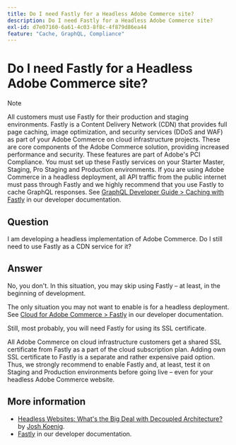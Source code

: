 ```yaml
---
title: Do I need Fastly for a Headless Adobe Commerce site?
description: Do I need Fastly for a Headless Adobe Commerce site?
exl-id: d7e07160-6a61-4c03-8f8c-4f879d86ea44
feature: "Cache, GraphQL, Compliance"
---
```

# Do I need Fastly for a Headless Adobe Commerce site?

>[!NOTE]
>
>All customers must use Fastly for their production and staging environments. Fastly is a Content Delivery Network (CDN) that provides full page caching, image optimization, and security services (DDoS and WAF) as part of your Adobe Commerce on cloud infrastructure projects. These are core components of the Adobe Commerce solution, providing increased performance and security. These features are part of Adobe's PCI Compliance. You must set up these Fastly services on your Starter Master, Staging, Pro Staging and Production environments. If you are using Adobe Commerce in a headless deployment, all API traffic from the public internet must pass through Fastly and we highly recommend that you use Fastly to cache GraphQL responses. See [GraphQL Developer Guide > Caching with Fastly](https://devdocs.magento.com/guides/v2.3/graphql/caching.html#caching-with-fastly) in our developer documentation.

## **Question**

I am developing a headless implementation of Adobe Commerce. Do I still need to use Fastly as a CDN service for it?

## **Answer**

No, you don't. In this situation, you may skip using Fastly &ndash; at least, in the beginning of development.

The only situation you may not want to enable is for a headless deployment.
See [Cloud for Adobe Commerce > Fastly](https://devdocs.magento.com/cloud/cdn/cloud-fastly.html) in our developer documentation.

Still, most probably, you will need Fastly for using its SSL certificate.

All Adobe Commerce on cloud infrastructure customers get a shared SSL certificate from Fastly as a part of the cloud subscription plan. Adding own SSL certificate to Fastly is a separate and rather expensive paid option. Thus, we strongly recommend to enable Fastly and, at least, test it on Staging and Production environments before going live &ndash; even for your headless Adobe Commerce website.

## More information

* [Headless Websites: What's the Big Deal with Decoupled Architecture?](https://pantheon.io/blog/headless-websites-whats-big-deal-decoupled-architecture) by [Josh Koenig](https://pantheon.io/team/josh-koenig).
* [Fastly](https://devdocs.magento.com/cloud/cdn/cloud-fastly.html) in our developer documentation.
